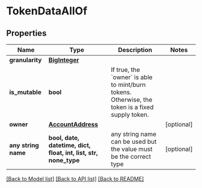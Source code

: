 # TokenDataAllOf


## Properties
Name | Type | Description | Notes
------------ | ------------- | ------------- | -------------
**granularity** | [**BigInteger**](BigInteger.md) |  | 
**is_mutable** | **bool** | If true, the &#x60;owner&#x60; is able to mint/burn tokens. Otherwise, the token is a fixed supply token. | 
**owner** | [**AccountAddress**](AccountAddress.md) |  | [optional] 
**any string name** | **bool, date, datetime, dict, float, int, list, str, none_type** | any string name can be used but the value must be the correct type | [optional]

[[Back to Model list]](../README.md#documentation-for-models) [[Back to API list]](../README.md#documentation-for-api-endpoints) [[Back to README]](../README.md)


